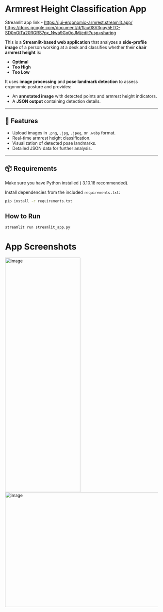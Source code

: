 # Armrest Height Classification App

Streamlit app link - https://jui-ergonomic-armrest.streamlit.app/ 
https://docs.google.com/document/d/1lau08V3qay5ETC-SD0nOiTa20RGRS7px_Nwa9Go0oJM/edit?usp=sharing


This is a **Streamlit-based web application** that analyzes a **side-profile image** of a person working at a desk and classifies whether their **chair armrest height** is:

- **Optimal**
- **Too High**
- **Too Low**

It uses **image processing** and **pose landmark detection** to assess ergonomic posture and provides:
- An **annotated image** with detected points and armrest height indicators.
- A **JSON output** containing detection details.

---

## 🚀 Features
- Upload images in `.png`, `.jpg`, `.jpeg`, or `.webp` format.
- Real-time armrest height classification.
- Visualization of detected pose landmarks.
- Detailed JSON data for further analysis.

---

## 📦 Requirements

Make sure you have Python installed ( 3.10.18 recommended).

Install dependencies from the included `requirements.txt`:

```bash
pip install -r requirements.txt
```


## How to Run
```bash
streamlit run streamlit_app.py
```
# App Screenshots
<img width="248" height="773" alt="image" src="https://github.com/user-attachments/assets/a6305b37-f8ea-4eb9-8c2c-57e649ea75b8" />
<img width="898" height="379" alt="image" src="https://github.com/user-attachments/assets/f7e3dc65-eb47-4726-b97c-3afcf50da2ae" />

